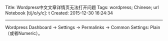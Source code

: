 Title: Wordpress中文文章详情页无法打开问题
Tags: wordpress; Chinese; url
Notebook [t/j/o/y/c]: t
Created: 2015-12-30 16:24:34

------

Wordpress Dashboard -> Settings -> Permalinks -> Common Settings:
Plain（或者Numeric）。
